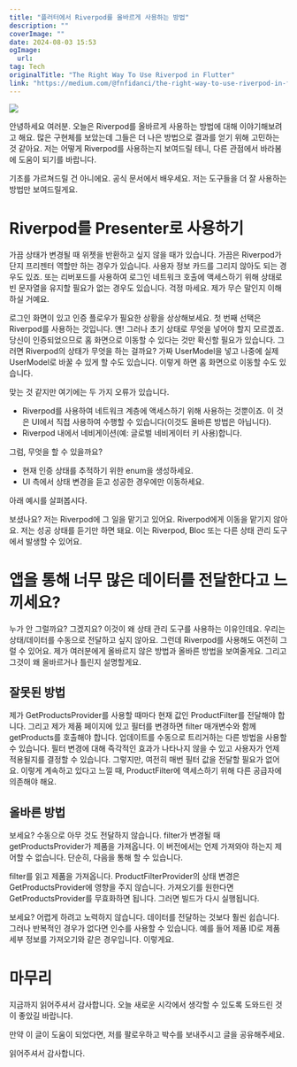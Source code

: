 ```yaml
---
title: "플러터에서 Riverpod를 올바르게 사용하는 방법"
description: ""
coverImage: ""
date: 2024-08-03 15:53
ogImage: 
  url: 
tag: Tech
originalTitle: "The Right Way To Use Riverpod in Flutter"
link: "https://medium.com/@fnfidanci/the-right-way-to-use-riverpod-in-flutter-77869f9b741c"
---
```




<img src="/assets/img/TheRightWayToUseRiverpodinFlutter_0.png"/>

안녕하세요 여러분. 오늘은 Riverpod를 올바르게 사용하는 방법에 대해 이야기해보려고 해요. 많은 구현체를 보았는데 그들은 더 나은 방법으로 결과를 얻기 위해 고민하는 것 같아요. 저는 어떻게 Riverpod를 사용하는지 보여드릴 테니, 다른 관점에서 바라봄에 도움이 되기를 바랍니다.

기초를 가르쳐드릴 건 아니에요. 공식 문서에서 배우세요. 저는 도구들을 더 잘 사용하는 방법만 보여드릴게요.

# Riverpod를 Presenter로 사용하기

<div class="content-ad"></div>

가끔 상태가 변경될 때 위젯을 반환하고 싶지 않을 때가 있습니다. 가끔은 Riverpod가 단지 프리젠터 역할만 하는 경우가 있습니다. 사용자 정보 카드를 그리지 않아도 되는 경우도 있죠. 또는 리버포드를 사용하여 로그인 네트워크 호출에 액세스하기 위해 상태로 빈 문자열을 유지할 필요가 없는 경우도 있습니다. 걱정 마세요. 제가 무슨 말인지 이해하실 거예요.

로그인 화면이 있고 인증 플로우가 필요한 상황을 상상해보세요. 첫 번째 선택은 Riverpod를 사용하는 것입니다. 얜! 그러나 초기 상태로 무엇을 넣어야 할지 모르겠죠. 당신이 인증되었으므로 홈 화면으로 이동할 수 있다는 것만 확신할 필요가 있습니다. 그러면 Riverpod의 상태가 무엇을 하는 걸까요? 가짜 UserModel을 넣고 나중에 실제 UserModel로 바꿀 수 있게 할 수도 있습니다. 이렇게 하면 홈 화면으로 이동할 수도 있습니다.

맞는 것 같지만 여기에는 두 가지 오류가 있습니다.

- Riverpod를 사용하여 네트워크 계층에 액세스하기 위해 사용하는 것뿐이죠. 이 것은 UI에서 직접 사용하여 수행할 수 있습니다(이것도 올바른 방법은 아닙니다).
- Riverpod 내에서 네비게이션(예: 글로벌 네비게이터 키 사용)합니다.

<div class="content-ad"></div>

그럼, 무엇을 할 수 있을까요?

- 현재 인증 상태를 추적하기 위한 enum을 생성하세요.
- UI 측에서 상태 변경을 듣고 성공한 경우에만 이동하세요.

아래 예시를 살펴봅시다.

보셨나요? 저는 Riverpod에 그 일을 맡기고 있어요. Riverpod에게 이동을 맡기지 않아요. 저는 성공 상태를 듣기만 하면 돼요. 이는 Riverpod, Bloc 또는 다른 상태 관리 도구에서 발생할 수 있어요.

<div class="content-ad"></div>

# 앱을 통해 너무 많은 데이터를 전달한다고 느끼세요?

누가 안 그럴까요? 그겠지요? 이것이 왜 상태 관리 도구를 사용하는 이유인데요. 우리는 상태/데이터를 수동으로 전달하고 싶지 않아요. 그런데 Riverpod를 사용해도 여전히 그럴 수 있어요. 제가 여러분에게 올바르지 않은 방법과 올바른 방법을 보여줄게요. 그리고 그것이 왜 올바르거나 틀린지 설명할게요.

## 잘못된 방법

제가 GetProductsProvider를 사용할 때마다 현재 값인 ProductFilter를 전달해야 합니다. 그리고 제가 제품 페이지에 있고 필터를 변경하면 filter 매개변수와 함께 getProducts를 호출해야 합니다. 업데이트를 수동으로 트리거하는 다른 방법을 사용할 수 있습니다. 필터 변경에 대해 즉각적인 효과가 나타나지 않을 수 있고 사용자가 언제 적용될지를 결정할 수 있습니다. 그렇지만, 여전히 매번 필터 값을 전달할 필요가 없어요. 이렇게 계속하고 있다고 느낄 때, ProductFilter에 액세스하기 위해 다른 공급자에 의존해야 해요.

<div class="content-ad"></div>

## 올바른 방법

보세요? 수동으로 아무 것도 전달하지 않습니다. filter가 변경될 때 getProductsProvider가 제품을 가져옵니다. 이 버전에서는 언제 가져와야 하는지 제어할 수 없습니다. 단순히, 다음을 통해 할 수 있습니다.

filter를 읽고 제품을 가져옵니다. ProductFilterProvider의 상태 변경은 GetProductsProvider에 영향을 주지 않습니다. 가져오기를 원한다면 GetProductsProvider를 무효화하면 됩니다. 그러면 빌드가 다시 실행됩니다.

보세요? 어렵게 하려고 노력하지 않습니다. 데이터를 전달하는 것보다 훨씬 쉽습니다. 그러나 반복적인 경우가 없다면 인수를 사용할 수 있습니다. 예를 들어 제품 ID로 제품 세부 정보를 가져오기와 같은 경우입니다. 이렇게요.

<div class="content-ad"></div>

# 마무리

지금까지 읽어주셔서 감사합니다. 오늘 새로운 시각에서 생각할 수 있도록 도와드린 것이 좋았길 바랍니다.

만약 이 글이 도움이 되었다면, 저를 팔로우하고 박수를 보내주시고 글을 공유해주세요.

읽어주셔서 감사합니다.

<div class="content-ad"></div>

<div class="content-ad"></div>
